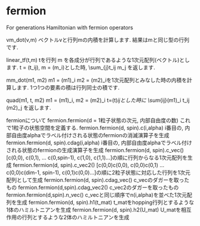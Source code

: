 # fermion
For generations Hamiltonian with fermion operators

vm_dot(v,m)
  ベクトルvと行列mの内積を計算します. 結果はmと同じ型の行列です.
  
linear_tf(t,m)
  tを行列 m を各成分が行列であるような1次元配列(ベクトル)とします.
  t = (t_ij), m = (m_i)とした時,
  \sum_{j}t_ij m_j
  を返します.
  
mm_dot(m1, m2)
  m1 = (m1)_i m2 = (m2)_iを1次元配列とみなした時の内積を計算します.
  1つ1つの要素の積は行列同士の積です.
  
quad(m1, t, m2)
  m1 = (m1)_i, m2 = (m2)_i t=(t)_ijとした時に
  \sum_{ij}(m1)_i t_ij (m2)_j
  を返します.
  
  
fermionについて
  fermion.fermion(d = 1粒子状態の次元, 内部自由度の数)
    これで1粒子の状態空間を定義する.
  fermion.fermion(d, spin).c(i,alpha)
    i番目の, 内部自由度alphaでラベル付けされる状態のfermionの消滅演算子を生成
  fermion.fermion(d, spin).cdag(i,alpha)
    i番目の, 内部自由度alphaでラベル付けされる状態のfermionの生成演算子を生成
  fermion.fermion(d, spin).c_vec()
    [c(0,0), c(0,1), ... c(0,spin-1), c(1,0), c(1,1)...]の順に行列からなる1次元配列を生成
  fermion.fermion(d, spin).c_vec2()
    [c(0,0)c(0,0), c(0,0)c(0,1) ... c(0,0)c(dim-1, spin-1), c(0,1)c(0,0)...]の順に2粒子状態に対応した行列を1次元配列として生成
  fermion.fermion(d, spin).cdag_vec()
    c_vecのダガーを取ったもの
  fermion.fermion(d,spin).cdag_vec2()
    c_vec2のダガーを取ったもの
  fermion.fermion(d,spin).n_vec()
    c_vecと同じ順序でn(i,alpha)を並べた1次元配列を生成
  fermion.fermion(d, spin).h1(t_mat)
    t_matをhopping行列とするような1体のハミルトニアンを生成
  fermion.fermion(d, spin).h2(U_mat)
    U_matを相互作用の行列とするような2体のハミルトニアンを生成

